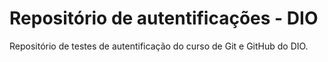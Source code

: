 # Repositório de autentificações - DIO
Repositório de testes de autentificação do curso de Git e GitHub do DIO.
